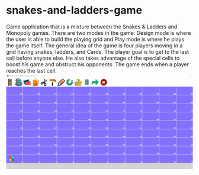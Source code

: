 # snakes-and-ladders-game
Game application that is a mixture between the Snakes &amp; Ladders and Monopoly games. There are two modes in the game: Design mode is where the user is able to build the playing grid and Play mode is where he plays the game itself. The general idea of the game is four players moving in a grid having snakes, ladders, and Cards. The player goal is to get to the last cell before anyone else. He also takes advantage of the special cells to boost his game and obstruct his opponents. The game ends when a player reaches the last cell.
![](https://github.com/mennatallah-nawar/Snakes-and-ladders-game/blob/master/snaks%20and%20ladders.gif)
